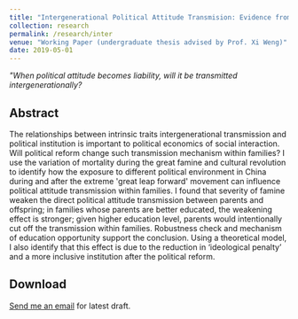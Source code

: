 ```yaml
---
title: "Intergenerational Political Attitude Transmision: Evidence from Chinese Families"
collection: research
permalink: /research/inter
venue: "Working Paper (undergraduate thesis advised by Prof. Xi Weng)"
date: 2019-05-01
---
```


*"When political attitude becomes liability, will it be transmitted intergenerationally?*

Abstract
------
The relationships between intrinsic traits intergenerational transmission and political institution is important to political economics of social interaction. Will political reform change such transmission mechanism within families? I use the variation of mortality during the great famine and cultural revolution to identify how the exposure to different political environment in China during and after the extreme 'great leap forward' movement can influence political attitude transmission within families. I found that severity of famine weaken the direct political attitude transmission between parents and offspring; in families whose parents are better educated, the weakening effect is stronger; given higher education level, parents would intentionally cut off the transmission within families. Robustness check and mechanism of education opportunity support the conclusion. Using a theoretical model, I also identify that this effect is due to the reduction in ‘ideological penalty’ and a more inclusive institution after the political reform.

Download
------
[Send me an email](hao.hu@cemfi.edu.es) for latest draft.
